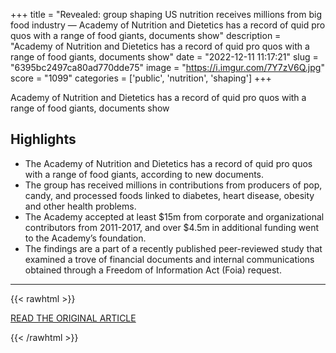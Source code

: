 +++
title = "Revealed: group shaping US nutrition receives millions from big food industry — Academy of Nutrition and Dietetics has a record of quid pro quos with a range of food giants, documents show"
description = "Academy of Nutrition and Dietetics has a record of quid pro quos with a range of food giants, documents show"
date = "2022-12-11 11:17:21"
slug = "6395bc2497ca80ad770dde75"
image = "https://i.imgur.com/7Y7zV6Q.jpg"
score = "1099"
categories = ['public', 'nutrition', 'shaping']
+++

Academy of Nutrition and Dietetics has a record of quid pro quos with a range of food giants, documents show

## Highlights

- The Academy of Nutrition and Dietetics has a record of quid pro quos with a range of food giants, according to new documents.
- The group has received millions in contributions from producers of pop, candy, and processed foods linked to diabetes, heart disease, obesity and other health problems.
- The Academy accepted at least $15m from corporate and organizational contributors from 2011-2017, and over $4.5m in additional funding went to the Academy’s foundation.
- The findings are a part of a recently published peer-reviewed study that examined a trove of financial documents and internal communications obtained through a Freedom of Information Act (Foia) request.

---

{{< rawhtml >}}
  <p class="article-category">
    <a target="_blank" href="https://www.theguardian.com/science/2022/dec/09/academy-nutrition-financial-ties-processed-food-companies-contributions">READ THE ORIGINAL ARTICLE</a>
  </p>
{{< /rawhtml >}}
